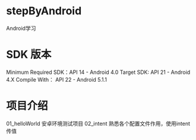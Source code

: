 # stepByAndroid
Android学习

# SDK 版本
Minimum Required SDK：API 14 - Android 4.0
Target SDK:           API 21 - Android 4.X
Compile With：        API 22 - Android 5.1.1

# 项目介绍
01_helloWorld         安卓环境测试项目
02_intent             熟悉各个配置文件作用，使用intent传值